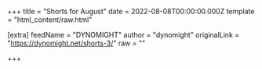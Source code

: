 
+++
title = "Shorts for August"
date = 2022-08-08T00:00:00.000Z
template = "html_content/raw.html"

[extra]
feedName = "DYNOMIGHT"
author = "dynomight"
originalLink = "https://dynomight.net/shorts-3/"
raw = ""

+++

